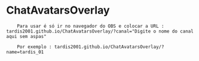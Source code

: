 # ChatAvatarsOverlay 



```
    Para usar é só ir no navegador do OBS e colocar a URL : tardis2001.github.io/ChatAvatarsOverlay/?canal="Digite o nome do canal aqui sem aspas"
```
```
    Por exemplo : tardis2001.github.io/ChatAvatarsOverlay/?name=tardis_01
```
